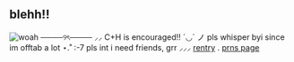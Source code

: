 ## blehh!!
![woah](https://i.pinimg.com/736x/e1/5a/6d/e15a6de04d5b08024bb6aa348ed6cbf4.jpg)
────୨ৎ────
⸝⸝ C+H is encouraged!! ´◡` ノ pls whisper byi since im offtab a lot 
⋆.˚ :-7 pls int i need friends, grr ⸝⸝⸝
[rentry](https://rentry.com/deeryvosstuff) . [prns page](https://en.pronouns.page/@deeryvo1)
